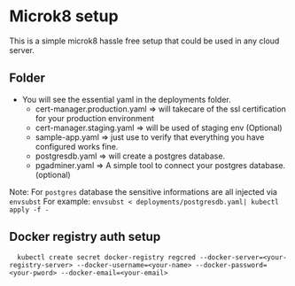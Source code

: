 # Microk8 setup

This is a simple microk8 hassle free setup that could be used in any cloud server.

## Folder
- You will see the essential yaml in the deployments folder.  
    - cert-manager.production.yaml => will takecare of the ssl certification for your production environment
    - cert-manager.staging.yaml => will be used of staging env (Optional)
    - sample-app.yaml => just use to verify that everything you have configured works fine. 
    - postgresdb.yaml => will create a postgres database. 
    - pgadminer.yaml => A simple tool to connect your postgres database. (optional)


Note: For `postgres` database the sensitive informations are all injected via `envsubst` 
For example: `envsubst < deployments/postgresdb.yaml| kubectl apply -f -`

## Docker registry auth setup
 ```
   kubectl create secret docker-registry regcred --docker-server=<your-registry-server> --docker-username=<your-name> --docker-password=<your-pword> --docker-email=<your-email>
```
